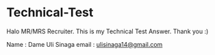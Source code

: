 # Technical-Test
Halo MR/MRS Recruiter.
This is my Technical Test Answer. Thank you :)

Name : Dame Uli Sinaga
email : ulisinaga14@gmail.com

